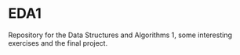 # EDA1
Repository for the Data Structures and Algorithms 1, some interesting exercises and the final project.
